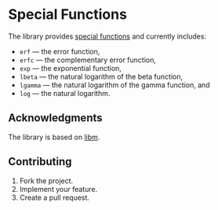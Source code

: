 # Special Functions

The library provides [special functions][1] and currently includes:

* `erf` — the error function,
* `erfc` — the complementary error function,
* `exp` — the exponential function,
* `lbeta` — the natural logarithm of the beta function,
* `lgamma` — the natural logarithm of the gamma function, and
* `log` — the natural logarithm.

## Acknowledgments

The library is based on [libm][2].

## Contributing

1. Fork the project.
2. Implement your feature.
3. Create a pull request.

[1]: http://people.sc.fsu.edu/~jburkardt/i.html
[2]: https://sourceware.org/newlib/libm.html
